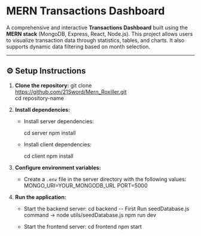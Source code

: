 
# MERN Transactions Dashboard

A comprehensive and interactive **Transactions Dashboard** built using the **MERN stack** (MongoDB, Express, React, Node.js). This project allows users to visualize transaction data through statistics, tables, and charts. It also supports dynamic data filtering based on month selection.

---

## ⚙️ Setup Instructions

1. **Clone the repository:**
   git clone https://github.com/21Sword/Mern_Roxiller.git
   <br>
   cd repository-name

2. **Install dependencies:**
   - Install server dependencies:
    
     cd server
     npm install

   - Install client dependencies:
     
     cd client
     npm install
    

3. **Configure environment variables:**
   - Create a `.env` file in the server directory with the following values:
     MONGO_URI=YOUR_MONGODB_URL
     PORT=5000

4. **Run the application:**
   - Start the backend server:
     cd backend
     -- First Run seedDatabase.js
     command -> node utils/seedDatabase.js
     npm run dev

   - Start the frontend server:
     cd frontend
     npm start
